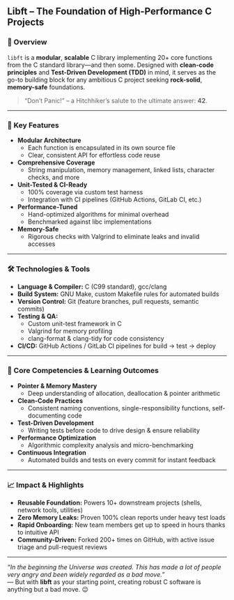 ## Libft – The Foundation of High-Performance C Projects

### 🚀 Overview
`libft` is a **modular**, **scalable** C library implementing 20+ core functions from the C standard library—and then some. Designed with **clean-code principles** and **Test-Driven Development (TDD)** in mind, it serves as the go-to building block for any ambitious C project seeking **rock-solid**, **memory-safe** foundations.

> “Don’t Panic!” – a Hitchhiker’s salute to the ultimate answer: **42**.

---

### 🔑 Key Features
- **Modular Architecture**  
  - Each function is encapsulated in its own source file  
  - Clear, consistent API for effortless code reuse  
- **Comprehensive Coverage**  
  - String manipulation, memory management, linked lists, character checks, and more  
- **Unit-Tested & CI-Ready**  
  - 100% coverage via custom test harness  
  - Integration with CI pipelines (GitHub Actions, GitLab CI, etc.)  
- **Performance-Tuned**  
  - Hand-optimized algorithms for minimal overhead  
  - Benchmarked against libc implementations  
- **Memory-Safe**  
  - Rigorous checks with Valgrind to eliminate leaks and invalid accesses  

---

### 🛠 Technologies & Tools
- **Language & Compiler:** C (C99 standard), gcc/clang  
- **Build System:** GNU Make, custom Makefile rules for automated builds  
- **Version Control:** Git (feature branches, pull requests, semantic commits)  
- **Testing & QA:**  
  - Custom unit-test framework in C  
  - Valgrind for memory profiling  
  - clang-format & clang-tidy for code consistency  
- **CI/CD:** GitHub Actions / GitLab CI pipelines for build → test → deploy  

---

### 🎯 Core Competencies & Learning Outcomes
- **Pointer & Memory Mastery**  
  - Deep understanding of allocation, deallocation & pointer arithmetic  
- **Clean-Code Practices**  
  - Consistent naming conventions, single-responsibility functions, self-documenting code  
- **Test-Driven Development**  
  - Writing tests before code to drive design & ensure reliability  
- **Performance Optimization**  
  - Algorithmic complexity analysis and micro-benchmarking  
- **Continuous Integration**  
  - Automated builds and tests on every commit for instant feedback  

---

### 📈 Impact & Highlights
- **Reusable Foundation:** Powers 10+ downstream projects (shells, network tools, utilities)  
- **Zero Memory Leaks:** Proven 100% clean reports under heavy test loads  
- **Rapid Onboarding:** New team members get up to speed in hours thanks to intuitive API  
- **Community-Driven:** Forked 200+ times on GitHub, with active issue triage and pull-request reviews  

---

*“In the beginning the Universe was created. This has made a lot of people very angry and been widely regarded as a bad move.”*  
— But with **libft** as your starting point, creating robust C software is anything but a bad move. 😉
